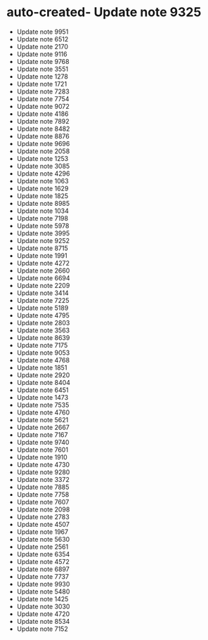 # auto-created- Update note 9325
- Update note 9951
- Update note 6512
- Update note 2170
- Update note 9116
- Update note 9768
- Update note 3551
- Update note 1278
- Update note 1721
- Update note 7283
- Update note 7754
- Update note 9072
- Update note 4186
- Update note 7892
- Update note 8482
- Update note 8876
- Update note 9696
- Update note 2058
- Update note 1253
- Update note 3085
- Update note 4296
- Update note 1063
- Update note 1629
- Update note 1825
- Update note 8985
- Update note 1034
- Update note 7198
- Update note 5978
- Update note 3995
- Update note 9252
- Update note 8715
- Update note 1991
- Update note 4272
- Update note 2660
- Update note 6694
- Update note 2209
- Update note 3414
- Update note 7225
- Update note 5189
- Update note 4795
- Update note 2803
- Update note 3563
- Update note 8639
- Update note 7175
- Update note 9053
- Update note 4768
- Update note 1851
- Update note 2920
- Update note 8404
- Update note 6451
- Update note 1473
- Update note 7535
- Update note 4760
- Update note 5621
- Update note 2667
- Update note 7167
- Update note 9740
- Update note 7601
- Update note 1910
- Update note 4730
- Update note 9280
- Update note 3372
- Update note 7885
- Update note 7758
- Update note 7607
- Update note 2098
- Update note 2783
- Update note 4507
- Update note 1967
- Update note 5630
- Update note 2561
- Update note 6354
- Update note 4572
- Update note 6897
- Update note 7737
- Update note 9930
- Update note 5480
- Update note 1425
- Update note 3030
- Update note 4720
- Update note 8534
- Update note 7152
